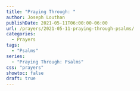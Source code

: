 ```yaml
---
title: "Praying Through: "
author: Joseph Louthan
publishDate: 2021-05-11T06:00:00-06:00
url: /prayers/2021-05-11-praying-through-psalms/
categories:
  - Prayers
tags:
  - "Psalms"
series:
  - "Praying Through: Psalms"
css: "prayers"
showtoc: false
draft: true
---
```

<div style="font-variant: small-caps;">

</div>

```text

```
